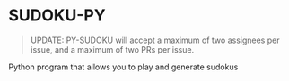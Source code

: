 # SUDOKU-PY 

> UPDATE: PY-SUDOKU will accept a maximum of two assignees per issue, and a maximum of two PRs per issue.

Python program that allows you to play and generate sudokus


